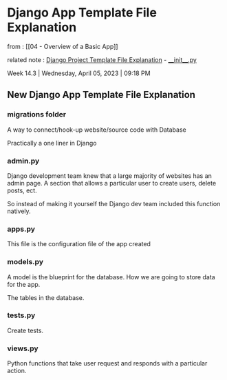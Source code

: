 # Django App Template File Explanation

from : [[04 - Overview of a Basic App]]

related note : [Django Project Template File Explanation](Django%20Project%20Template%20File%20Explanation.md) - [\_\_init\_\_.py](__init__.py.md) 

Week 14.3 | Wednesday, April 05, 2023 | 09:18 PM

## New Django App Template File Explanation

### migrations folder

A way to connect/hook-up website/source code with Database

Practically a one liner in Django

### admin.py

Django development team knew that a large majority of websites has an admin page.
A section that allows a particular user to create users, delete posts, ect.

So instead of making it yourself the Django dev team included this function natively.

### apps.py

This file is the configuration file of the app created

### models.py

A model is the blueprint for the database.
How we are going to store data for the app.

The tables in the database.

### tests.py

Create tests.

### views.py

Python functions that take user request and responds with a particular action.

